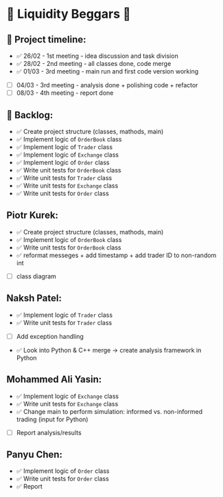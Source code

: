 # :rocket: Liquidity Beggars :rocket:

## :memo: Project timeline:

- ✅ 26/02 - 1st meeting - idea discussion and task division
- ✅ 28/02 - 2nd meeting - all classes done, code merge
- ✅ 01/03 - 3rd meeting - main run and first code version working
- [ ] 04/03 - 3rd meeting - analysis done + polishing code + refactor
- [ ] 08/03 - 4th meeting - report done

## :pushpin: Backlog:
- ✅ Create project structure (classes, mathods, main)
- ✅ Implement logic of `OrderBook` class
- ✅ Implement logic of `Trader` class 
- ✅ Implement logic of `Exchange` class  
- ✅ Implement logic of `Order` class
- ✅ Write unit tests for `OrderBook` class
- ✅ Write unit tests for `Trader` class
- ✅ Write unit tests for `Exchange` class
- ✅ Write unit tests for `Order` class
 
## Piotr Kurek:
- ✅ Create project structure (classes, mathods, main)
- ✅ Implement logic of `OrderBook` class
- ✅ Write unit tests for `OrderBook` class
- ✅ reformat messeges + add timestamp + add trader ID to non-random int
- [ ] class diagram

## Naksh Patel:
- ✅ Implement logic of `Trader` class
- ✅ Write unit tests for `Trader` class
- [ ] Add exception handling
- ✅ Look into Python & C++ merge -> create analysis framework in Python

## Mohammed Ali Yasin:
- ✅ Implement logic of `Exchange` class
- ✅ Write unit tests for `Exchange` class
- ✅ Change main to perform simulation: informed vs. non-informed trading (input for Python)
- [ ] Report analysis/results

## Panyu Chen:
- ✅ Implement logic of `Order` class
- ✅ Write unit tests for `Order` class
- ✅ Report
